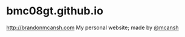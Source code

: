 # bmc08gt.github.io
http://brandonmcansh.com
My personal website; made by [@mcansh](http://github.com/mcansh)
